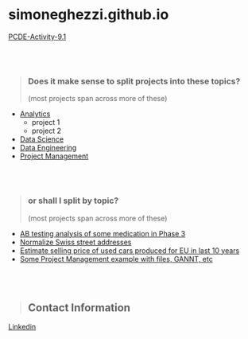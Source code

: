 # simoneghezzi.github.io

<a href='https://simoneghezzi.github.io/PCDE-Activity-9.1/'>PCDE-Activity-9.1</a>

<br>
<br>

>### Does it make sense to split projects into these topics?  
>(most projects span across more of these)
* [Analytics](#analytics_repo)
  - project 1
  - project 2
* [Data Science](#data_science_repo)
* [Data Engineering](#data_engineering_repo)
* [Project Management](#project_management_repo)

<br>
<br>


>### or shall I split by topic?  
>(most projects span across more of these)
* [AB testing analysis of some medication in Phase 3](#project_repo)
* [Normalize Swiss street addresses](#project_repo)
* [Estimate selling price of used cars produced for EU in last 10 years](#data_engineering_repo)
* [Some Project Management example with files, GANNT, etc](#project_management_repo)

<br>
<br>


<a class="anchor" id="contact"></a>
>## Contact Information
[Linkedin](https://https://www.linkedin.com/in/simoneghezzi/detail/recent-activity/posts/)


